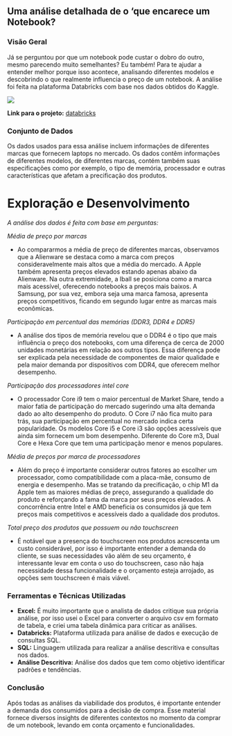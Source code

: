 ## Uma análise detalhada de o ‘que encarece um Notebook?

### Visão Geral

Já se perguntou por que um notebook pode custar o dobro do outro, mesmo parecendo muito semelhantes? Eu também! Para te ajudar a entender melhor porque isso acontece, analisando diferentes modelos e descobrindo o que realmente influencia o preço de um notebook. A análise foi feita na plataforma Databricks com base nos dados obtidos do Kaggle.

[![](laptopsales.gif)](https://github.com/user-attachments/assets/3a346b7a-7917-422e-b60f-21f19571291f)

**Link para o projeto:** [databricks](https://databricks-prod-cloudfront.cloud.databricks.com/public/4027ec902e239c93eaaa8714f173bcfc/1095832313552270/1432661428716512/1323315511525775/latest.html)

### Conjunto de Dados
Os dados usados para essa análise incluem informações de diferentes marcas que fornecem laptops no mercado. Os dados contêm informações de diferentes modelos, de diferentes marcas, contém também suas especificações como por exemplo, o tipo de memória, processador e outras características que afetam a precificação dos produtos.

# Exploração e Desenvolvimento

*A análise dos dados é feita com base em perguntas:*

*Média de preço por marcas*
- Ao compararmos a média de preço de diferentes marcas, observamos que a Alienware se destaca como a marca com preços consideravelmente mais altos que a média do mercado. A Apple também apresenta preços elevados estando apenas abaixo da Alienware. 
Na outra extremidade, a Iball se posiciona como a marca mais acessível, oferecendo notebooks a preços mais baixos. A Samsung, por sua vez, embora seja uma marca famosa, apresenta preços competitivos, ficando em segundo lugar entre as marcas mais econômicas.

*Participação em percentual das memórias (DDR3, DDR4 e DDR5)*
- A análise dos tipos de memória revelou que o DDR4 é o tipo que mais influência o preço dos notebooks, com uma diferença de cerca de 2000 unidades monetárias em relação aos outros tipos. 
Essa diferença pode ser explicada pela necessidade de componentes de maior qualidade e pela maior demanda por dispositivos com DDR4, que oferecem melhor desempenho.

*Participação dos processadores intel core*
- O processador Core i9 tem o maior percentual de Market Share, tendo a maior fatia de participação do mercado sugerindo uma alta demanda dado ao alto desempenho do produto. O Core i7 não fica muito para trás, sua participação em percentual no mercado indica certa popularidade.
Os modelos Core i5 e Core i3 são opções acessíveis que ainda sim fornecem um bom desempenho. Diferente do Core m3, Dual Core e Hexa Core que tem uma participação menor e menos populares.

*Média de preços por marca de processadores*
- Além do preço é importante considerar outros fatores ao escolher um processador, como compatibilidade com a placa-mãe, consumo de energia e desempenho. 
Mas se tratando da precificação, o chip M1 da Apple tem as maiores médias de preço, assegurando a qualidade do produto e reforçando a fama da marca por seus preços elevados. A concorrência entre Intel e AMD beneficia os consumidos já que tem preços mais competitivos e acessíveis dado a qualidade dos produtos.

*Total preço dos produtos que possuem ou não touchscreen*
- É notável que a presença do touchscreen nos produtos acrescenta um custo considerável, por isso é importante entender a demanda do cliente, se suas necessidades vão além de seu orçamento, é interessante levar em conta o uso do touchscreen, caso não haja necessidade dessa funcionalidade e o orçamento esteja arrojado, as opções sem touchscreen é mais viável.

### Ferramentas e Técnicas Utilizadas
- **Excel:** É muito importante que o analista de dados critique sua própria análise, por isso usei o Excel para converter o arquivo csv em formato de tabela, e criei uma tabela dinâmica para criticar as análises.
- **Databricks:** Plataforma utilizada para análise de dados e execução de consultas SQL.
- **SQL:** Linguagem utilizada para realizar a análise descritiva e consultas nos dados.
- **Análise Descritiva:** Análise dos dados que tem como objetivo identificar padrões e tendências.

### Conclusão 
Após todas as análises da viabilidade dos produtos, é importante entender a demanda dos consumidos para a decisão de compra. Esse material fornece diversos insights de diferentes contextos no momento da comprar de um notebook, levando em conta orçamento e funcionalidades.

